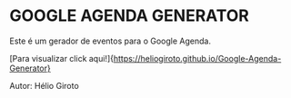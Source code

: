 # GOOGLE AGENDA GENERATOR

Este é um gerador de eventos para o Google Agenda.

[Para visualizar click aqui!]{https://heliogiroto.github.io/Google-Agenda-Generator}

Autor: Hélio Giroto


